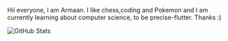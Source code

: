 Hii everyone, I am Armaan.
I like chess,coding and Pokemon and I am currently learning about computer science, to be precise-flutter.
Thanks :)

![GitHub Stats](https://github-readme-stats.vercel.app/api?username=0Armaan025&theme=radical)
